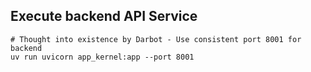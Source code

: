 ## Execute backend API Service
```shell
# Thought into existence by Darbot - Use consistent port 8001 for backend
uv run uvicorn app_kernel:app --port 8001
```